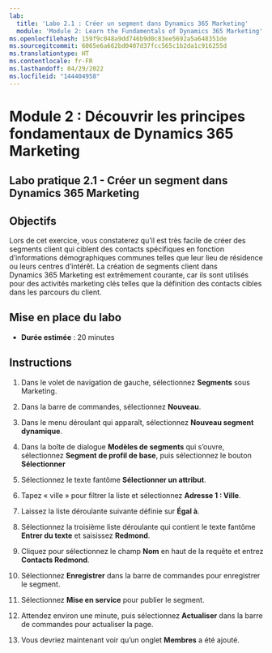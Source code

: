 ```yaml
---
lab:
  title: 'Labo 2.1 : Créer un segment dans Dynamics 365 Marketing'
  module: 'Module 2: Learn the Fundamentals of Dynamics 365 Marketing'
ms.openlocfilehash: 159f9c048a9dd746b9d0c83ee5692a5a648351de
ms.sourcegitcommit: 6065e6a662bd0407d37fcc565c1b2da1c916255d
ms.translationtype: HT
ms.contentlocale: fr-FR
ms.lasthandoff: 04/29/2022
ms.locfileid: "144404958"
---
```

<a name="module-2-learn-the-fundamentals-of-dynamics-365-marketing"></a>Module 2 : Découvrir les principes fondamentaux de Dynamics 365 Marketing
========================

## <a name="practice-lab-21---create-a-segment-in-dynamics-365-marketing"></a>Labo pratique 2.1 - Créer un segment dans Dynamics 365 Marketing

## <a name="objectives"></a>Objectifs

Lors de cet exercice, vous constaterez qu’il est très facile de créer des segments client qui ciblent des contacts spécifiques en fonction d’informations démographiques communes telles que leur lieu de résidence ou leurs centres d’intérêt. La création de segments client dans Dynamics 365 Marketing est extrêmement courante, car ils sont utilisés pour des activités marketing clés telles que la définition des contacts cibles dans les parcours du client.

## <a name="lab-setup"></a>Mise en place du labo

  - **Durée estimée** : 20 minutes

## <a name="instructions"></a>Instructions


1. Dans le volet de navigation de gauche, sélectionnez **Segments** sous Marketing.  

2. Dans la barre de commandes, sélectionnez **Nouveau**.

3. Dans le menu déroulant qui apparaît, sélectionnez **Nouveau segment dynamique**.

4. Dans la boîte de dialogue **Modèles de segments** qui s’ouvre, sélectionnez **Segment de profil de base**, puis sélectionnez le bouton **Sélectionner**

5. Sélectionnez le texte fantôme **Sélectionner un attribut**.

6. Tapez « ville » pour filtrer la liste et sélectionnez **Adresse 1 : Ville**.

7. Laissez la liste déroulante suivante définie sur **Égal à**. 

8. Sélectionnez la troisième liste déroulante qui contient le texte fantôme **Entrer du texte** et saisissez **Redmond**.

9. Cliquez pour sélectionnez le champ **Nom** en haut de la requête et entrez **Contacts Redmond**.

10. Sélectionnez **Enregistrer** dans la barre de commandes pour enregistrer le segment.

11. Sélectionnez **Mise en service** pour publier le segment.

12. Attendez environ une minute, puis sélectionnez **Actualiser** dans la barre de commandes pour actualiser la page. 

13. Vous devriez maintenant voir qu’un onglet **Membres** a été ajouté. 
